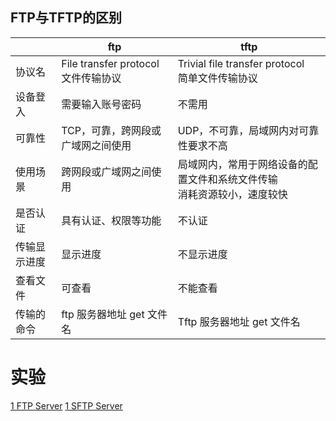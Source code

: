 ## FTP与TFTP的区别
|              | ftp                               | tftp                                  |
| ------------ | --------------------------------- | ------------------------------------- |
| 协议名     | File transfer protocol<br/>文件传输协议  | Trivial file transfer protocol<br/>简单文件传输协议  |
| 设备登入     | 需要输入账号密码                  | 不需用                                |
| 可靠性 | TCP，可靠，跨网段或广域网之间使用 | UDP，不可靠，局域网内对可靠性要求不高 |
| 使用场景 | 跨网段或广域网之间使用 | 局域网内，常用于网络设备的配置文件和系统文件传输 <br/>消耗资源较小，速度较快|
| 是否认证 | 具有认证、权限等功能 | 不认证 |
| 传输显示进度 | 显示进度                          | 不显示进度                            |
| 查看文件     | 可查看                            | 不能查看                              |
| 传输的命令   | ftp 服务器地址 get 文件名         | Tftp 服务器地址 get 文件名            |

# 实验
[1 FTP Server](../实验/1%20FTP%20Server.md)
[1 SFTP Server](../实验/1%20SFTP%20Server.md)

